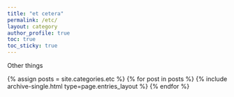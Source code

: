 ```yaml
---
title: "et cetera"
permalink: /etc/
layout: category
author_profile: true
toc: true
toc_sticky: true
---
```



Other things

{% assign posts = site.categories.etc %}
{% for post in posts %} {% include archive-single.html type=page.entries_layout %} {% endfor %}
